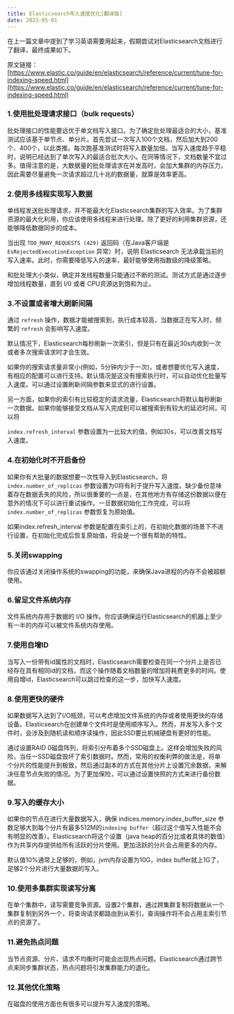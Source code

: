 ```yaml
---
title: Elasticsearch写入速度优化[翻译版]
date: 2023-05-01
---
```


在上一篇文章中提到了学习英语需要用起来，假期尝试对Elasticsearch文档进行了翻译，最终成果如下。

原文链接：[https://www.elastic.co/guide/en/elasticsearch/reference/current/tune-for-indexing-speed.html](https://www.elastic.co/guide/en/elasticsearch/reference/current/tune-for-indexing-speed.html)

### 1.使用批处理请求接口（bulk requests）

批处理接口的性能要远优于单文档写入接口。为了确定批处理最适合的大小，基准测试应该基于单节点、单分片。首先尝试一次写入100个文档，然后加大到200个、400个，以此类推。每次跑基准测试时将写入数量加倍。当写入速度趋于平稳时，说明已经达到了单次写入的最适合批次大小。在同等情况下，文档数量不宜过多。值得注意的是，大数据量的批处理请求在并发高时，会加大集群的内存压力，因此需要尽量避免一次请求超过几十兆的数据量，就算是效率更高。

### 2.使用多线程实现写入数据

单线程发送批处理请求，并不能最大化Elasticsearch集群的写入效率。为了集群资源的最大化利用，你应该使用多线程来进行处理。除了更好的利用集群资源，还能够降低数据同步的成本。

当出现 `TOO_MANY_REQUESTS (429)` 返回码（在Java客户端是 `EsRejectedExecutionException` 异常）时，说明 Elasticsearch 无法承载当前的写入速率。此时，你需要降低写入的速率，最好能够使用指数级的降级策略。

和批处理大小类似，确定并发线程数量只能通过不断的测试。测试方式是通过逐步增加线程数量，直到 I/0 或者 CPU资源达到饱和为止。

### 3.不设置或者增大刷新间隔

通过 `refresh` 操作，数据才能被搜索到，执行成本较高，当数据正在写入时，频繁的 `refresh` 会影响写入速度。

默认情况下，Elasticsearch每秒刷新一次索引，但是只有在最近30s内收到一次或者多次搜索请求时才会生效。

如果你的搜索请求量非常小(例如，5分钟内少于一次)，或者想要优化写入速度，有相应的配置可以进行支持。默认情况是这没有搜索执行时，可以自动优化批量写入速度。可以通过设置刷新间隔参数来显式的进行设置。

另一方面，如果你的索引有比较稳定的请求流量，Elasticsearch将默认每秒刷新一次数据。如果你能够接受文档从写入完成到可以被搜索到有较大的延迟时间，可以将

`index.refresh_interval` 参数设置为一比较大的值，例如30s，可以改善文档写入速度。

### 4.在初始化时不开启备份

如果你有大批量的数据想要一次性导入到Elasticsearch，将 `index.number_of_replicas` 参数设置为0将有利于提升写入速度。缺少备份意味着存在数据丢失的风险，所以很重要的一点是，在其他地方有存储这份数据以便在意外的情况下可以进行重试操作。一旦数据初始化工作完成，可以将`index.number_of_replicas` 参数恢复为原始值。

如果index.refresh_interval 参数是配置在索引上的，在初始化数据的场景下不进行设置，在初始化完成后恢复原始值，将会是一个很有帮助的特性。

### 5.关闭swapping

你应该通过关闭操作系统的swapping的功能，来确保Java进程的内存不会被超额使用。

### 6.留足文件系统内存

文件系统内存用于数据的 I/O 操作。你应该确保运行Elasticsearch的机器上至少有一半的内存可以被文件系统内存使用。

### 7.使用自增ID

当写入一份带有id属性的文档时，Elasticsearch需要检查在同一个分片上是否已经存在具有相同id的文档，而这个操作随着文档数量的增加将耗费更多的时间。使用自增id，Elasticsearch可以跳过检查的这一步，加快写入速度。

### 8.使用更快的硬件

如果数据写入达到了I/O瓶颈，可以考虑增加文件系统的内存或者使用更快的存储设备。Elasticsearch在创建单个文件时是使用顺序写入。然而，并发写入多个文件时，会涉及到随机读和顺序读操作，因此SSD要比机械硬盘有更好的性能。

通过设置RAID 0磁盘阵列，将索引分布着多个SSD磁盘上。这样会增加失败的风险，当任一SSD磁盘毁坏了索引数据时。然而，常用的权衡利弊的做法是，将单个分片的性能提升到极致，然后通过副本的方式在其他分片上设置冗余数据，来解决任意节点失败的情况。为了更加保险，可以通过设置快照的方式来进行备份数据。

### 9.写入的缓存大小

如果你的节点在进行大量数据写入，确保 indices.memory.index_buffer_size 参数足够大到每个分片有最多512M的`indexing buffer`（超过这个值写入性能不会有明显的改善）。Elasticsearch将这个设置（java heap的百分比或者具体的数值）作为共享内存提供给所有活跃的分片使用。更加活跃的分片会占用更多的内存。

默认值10%通常上足够的，例如，jvm内存设置为10G，index buffer就上1G了，足够2个分片进行大量数据的写入。

### 10.使用多集群实现读写分离

在单个集群中，读写需要竞争资源。设置2个集群，通过跨集群复制将数据从一个集群复制到另外一个，将查询请求都路由到从索引，查询操作将不会占用主索引节点的资源了。

### 11.避免热点问题

当节点资源、分片、请求不均衡时可能会出现热点问题。Elasticsearch通过跨节点来同步集群状态，热点问题将引发集群能力的退化。

### 12.其他优化策略

在磁盘的使用方面也有很多可以提升写入速度的策略。
